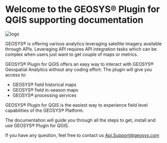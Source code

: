 # Welcome to the GEOSYS® Plugin for QGIS supporting documentation

![logo](https://raw.githubusercontent.com/GEOSYS/qgis-plugin-doc/master/pictures/geosys_Qgis_logo.png)

GEOSYS® is offering various analytics leveraging satellite imagery available through APIs. Leveraging API requires API integration tasks which can be complex when users just want to get couple of maps or metrics. 

GEOSYS® Plugin for QGIS offers an easy way to interact with GEOSYS® Geospatial Analytics without any coding effort. The plugin will give you access to: 

- GEOSYS® field historical maps
- GEOSYS® field in-season maps
- GEOSYS® processing services 

GEOSYS® Plugin for QGIS is the easiest way to experience field level capabilities of the GEOSYS® Platform.

The documentation will guide you through all the steps to get, install and use GEOSYS® Plugin for QGIS. 

If you have any question, feel free to contact us Api.Support@geosys.com